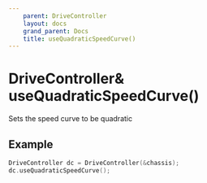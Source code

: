 ```yaml
---
    parent: DriveController
    layout: docs
    grand_parent: Docs
    title: useQuadraticSpeedCurve()
---
```

# DriveController&amp; useQuadraticSpeedCurve()
Sets the speed curve to be quadratic

## Example
```cpp
DriveController dc = DriveController(&chassis);
dc.useQuadraticSpeedCurve();
```